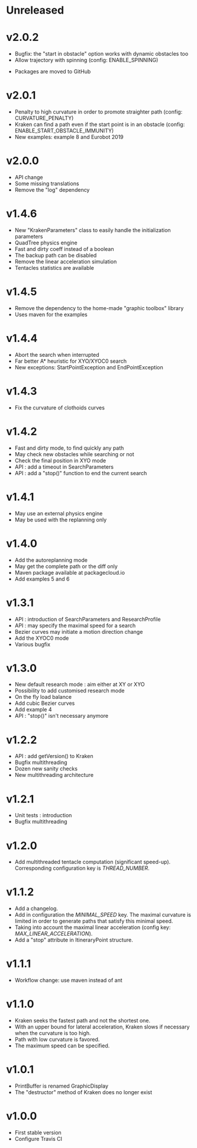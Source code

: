 # Unreleased

# v2.0.2
- Bugfix: the "start in obstacle" option works with dynamic obstacles too
- Allow trajectory with spinning (config: ENABLE_SPINNING)
* Packages are moved to GitHub

# v2.0.1
- Penalty to high curvature in order to promote straighter path (config: CURVATURE_PENALTY)
- Kraken can find a path even if the start point is in an obstacle (config: ENABLE_START_OBSTACLE_IMMUNITY)
- New examples: example 8 and Eurobot 2019

# v2.0.0
- API change
- Some missing translations
- Remove the "log" dependency

# v1.4.6
- New "KrakenParameters" class to easily handle the initialization parameters
- QuadTree physics engine
- Fast and dirty coeff instead of a boolean
- The backup path can be disabled
- Remove the linear acceleration simulation
- Tentacles statistics are available

# v1.4.5
- Remove the dependency to the home-made "graphic toolbox" library
- Uses maven for the examples

# v1.4.4
- Abort the search when interrupted
- Far better A* heuristic for XYO/XYOC0 search
- New exceptions: StartPointException and EndPointException

# v1.4.3
- Fix the curvature of clothoids curves

# v1.4.2
- Fast and dirty mode, to find quickly any path
- May check new obstacles while searching or not
- Check the final position in XYO mode
- API : add a timeout in SearchParameters
- API : add a "stop()" function to end the current search

# v1.4.1
- May use an external physics engine
- May be used with the replanning only

# v1.4.0
- Add the autoreplanning mode
- May get the complete path or the diff only
- Maven package available at packagecloud.io
- Add examples 5 and 6

# v1.3.1
- API : introduction of SearchParameters and ResearchProfile
- API : may specify the maximal speed for a search
- Bezier curves may initiate a motion direction change
- Add the XYOC0 mode
- Various bugfix

# v1.3.0
- New default research mode : aim either at XY or XYO
- Possibility to add customised research mode
- On the fly load balance
- Add cubic Bezier curves
- Add example 4
- API : "stop()" isn't necessary anymore

# v1.2.2
- API : add getVersion() to Kraken
- Bugfix multithreading
- Dozen new sanity checks
- New multithreading architecture

# v1.2.1
- Unit tests : introduction
- Bugfix multithreading

# v1.2.0
- Add multithreaded tentacle computation (significant speed-up). Corresponding configuration key is *THREAD_NUMBER*.

# v1.1.2
- Add a changelog.
- Add in configuration the *MINIMAL_SPEED* key. The maximal curvature is limited in order to generate paths that satisfy this minimal speed.
- Taking into account the maximal linear acceleration (config key: *MAX_LINEAR_ACCELERATION*).
- Add a "stop" attribute in ItineraryPoint structure.

# v1.1.1
- Workflow change: use maven instead of ant

# v1.1.0
- Kraken seeks the fastest path and not the shortest one.
- With an upper bound for lateral acceleration, Kraken slows if necessary when the curvature is too high.
- Path with low curvature is favored.
- The maximum speed can be specified.

# v1.0.1
- PrintBuffer is renamed GraphicDisplay
- The "destructor" method of Kraken does no longer exist

# v1.0.0
- First stable version
- Configure Travis CI
